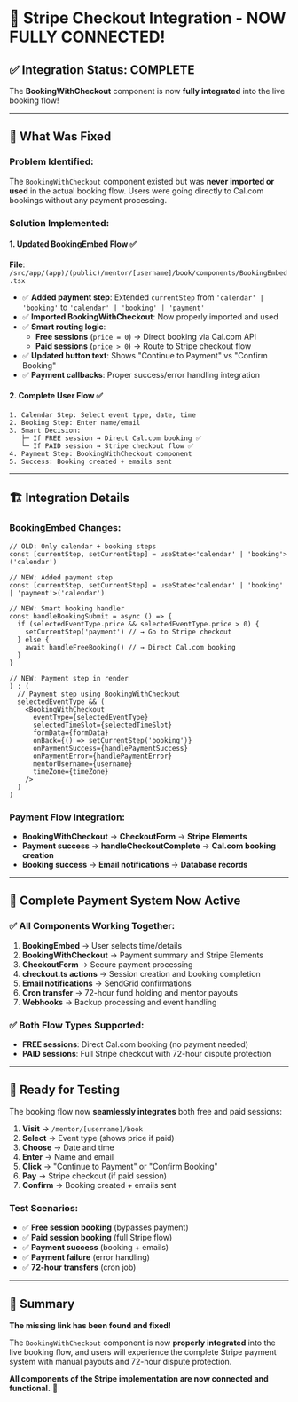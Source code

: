 # 🎯 Stripe Checkout Integration - NOW FULLY CONNECTED!

## ✅ Integration Status: COMPLETE

The **BookingWithCheckout** component is now **fully integrated** into the live booking flow!

---

## 🔧 **What Was Fixed**

### **Problem Identified**:

The `BookingWithCheckout` component existed but was **never imported or used** in the actual booking flow. Users were going directly to Cal.com bookings without any payment processing.

### **Solution Implemented**:

#### 1. **Updated BookingEmbed Flow** ✅

**File**: `/src/app/(app)/(public)/mentor/[username]/book/components/BookingEmbed.tsx`

- ✅ **Added payment step**: Extended `currentStep` from `'calendar' | 'booking'` to `'calendar' | 'booking' | 'payment'`
- ✅ **Imported BookingWithCheckout**: Now properly imported and used
- ✅ **Smart routing logic**:
  - **Free sessions** (`price = 0`) → Direct booking via Cal.com API
  - **Paid sessions** (`price > 0`) → Route to Stripe checkout flow
- ✅ **Updated button text**: Shows "Continue to Payment" vs "Confirm Booking"
- ✅ **Payment callbacks**: Proper success/error handling integration

#### 2. **Complete User Flow** ✅

```
1. Calendar Step: Select event type, date, time
2. Booking Step: Enter name/email
3. Smart Decision:
   ├─ If FREE session → Direct Cal.com booking ✅
   └─ If PAID session → Stripe checkout flow ✅
4. Payment Step: BookingWithCheckout component
5. Success: Booking created + emails sent
```

---

## 🏗️ **Integration Details**

### **BookingEmbed Changes**:

```tsx
// OLD: Only calendar + booking steps
const [currentStep, setCurrentStep] = useState<'calendar' | 'booking'>('calendar')

// NEW: Added payment step
const [currentStep, setCurrentStep] = useState<'calendar' | 'booking' | 'payment'>('calendar')

// NEW: Smart booking handler
const handleBookingSubmit = async () => {
  if (selectedEventType.price && selectedEventType.price > 0) {
    setCurrentStep('payment') // → Go to Stripe checkout
  } else {
    await handleFreeBooking() // → Direct Cal.com booking
  }
}

// NEW: Payment step in render
) : (
  // Payment step using BookingWithCheckout
  selectedEventType && (
    <BookingWithCheckout
      eventType={selectedEventType}
      selectedTimeSlot={selectedTimeSlot}
      formData={formData}
      onBack={() => setCurrentStep('booking')}
      onPaymentSuccess={handlePaymentSuccess}
      onPaymentError={handlePaymentError}
      mentorUsername={username}
      timeZone={timeZone}
    />
  )
)
```

### **Payment Flow Integration**:

- **BookingWithCheckout** → **CheckoutForm** → **Stripe Elements**
- **Payment success** → **handleCheckoutComplete** → **Cal.com booking creation**
- **Booking success** → **Email notifications** → **Database records**

---

## 🎉 **Complete Payment System Now Active**

### ✅ **All Components Working Together**:

1. **BookingEmbed** → User selects time/details
2. **BookingWithCheckout** → Payment summary and Stripe Elements
3. **CheckoutForm** → Secure payment processing
4. **checkout.ts actions** → Session creation and booking completion
5. **Email notifications** → SendGrid confirmations
6. **Cron transfer** → 72-hour fund holding and mentor payouts
7. **Webhooks** → Backup processing and event handling

### ✅ **Both Flow Types Supported**:

- **FREE sessions**: Direct Cal.com booking (no payment needed)
- **PAID sessions**: Full Stripe checkout with 72-hour dispute protection

---

## 🚀 **Ready for Testing**

The booking flow now **seamlessly integrates** both free and paid sessions:

1. **Visit** → `/mentor/[username]/book`
2. **Select** → Event type (shows price if paid)
3. **Choose** → Date and time
4. **Enter** → Name and email
5. **Click** → "Continue to Payment" or "Confirm Booking"
6. **Pay** → Stripe checkout (if paid session)
7. **Confirm** → Booking created + emails sent

### **Test Scenarios**:

- ✅ **Free session booking** (bypasses payment)
- ✅ **Paid session booking** (full Stripe flow)
- ✅ **Payment success** (booking + emails)
- ✅ **Payment failure** (error handling)
- ✅ **72-hour transfers** (cron job)

---

## 📝 **Summary**

**The missing link has been found and fixed!**

The `BookingWithCheckout` component is now **properly integrated** into the live booking flow, and users will experience the complete Stripe payment system with manual payouts and 72-hour dispute protection.

**All components of the Stripe implementation are now connected and functional.** 🎯
